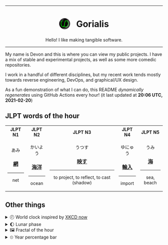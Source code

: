 ***

<h1 align="center">
<sub>
    <img src="readme/resources/avatar.png" height="36">
</sub>
&nbsp;
Gorialis
</h1>
<p align="center">
Hello! I like making tangible software.
</p>

***

My name is Devon and this is where you can view my public projects. I have a mix of stable and experimental projects, as well as some more comedic repositories.

I work in a handful of different disciplines, but my recent work tends mostly towards reverse engineering, DevOps, and graphical/UX design.

As a fun demonstration of what I can do, this README *dynamically regenerates* using GitHub Actions every hour! (it last updated at **20:06 UTC, 2021-02-20**)

<h2>JLPT words of the hour</h2>
<table>
    <tr>
        <th>JLPT N1</th>
        <th>JLPT N2</th>
        <th>JLPT N3</th>
        <th>JLPT N4</th>
        <th>JLPT N5</th>
    </tr>
    <tr>
        <td>
            <p align="center">あみ</p>
            <h3 align="center"><b><a href="https://jisho.org/search/%E7%B6%B2">網</a></b></h3>
            <hr>
            <p align="center">net</p>
        </td>
        <td>
            <p align="center">かいよう</p>
            <h3 align="center"><b><a href="https://jisho.org/search/%E6%B5%B7%E6%B4%8B">海洋</a></b></h3>
            <hr>
            <p align="center">ocean</p>
        </td>
        <td>
            <p align="center">うつす</p>
            <h3 align="center"><b><a href="https://jisho.org/search/%E6%98%A0%E3%81%99">映す</a></b></h3>
            <hr>
            <p align="center">to project,<wbr> to reflect,<wbr> to cast (shadow)</p>
        </td>
        <td>
            <p align="center">ゆにゅう</p>
            <h3 align="center"><b><a href="https://jisho.org/search/%E8%BC%B8%E5%85%A5">輸入</a></b></h3>
            <hr>
            <p align="center">import</p>
        </td>
        <td>
            <p align="center">うみ</p>
            <h3 align="center"><b><a href="https://jisho.org/search/%E6%B5%B7">海</a></b></h3>
            <hr>
            <p align="center">sea,<wbr> beach</p>
        </td>
    </tr>
</table>

<h2>Other things</h2>
<details>
<summary>🕗  World clock inspired by <a href="https://xkcd.com/now">XKCD now</a></summary>

> <img src="generated/now.png" width="512">

</details>
<details>
<summary>🌔 Lunar phase</summary>

The moon is approximately 32.85% through its phase (Waxing Gibbous).

</details>
<details>
<summary>&#x1f5bc; Fractal of the hour</summary>

> <img src="generated/fractal.png" width="512">

</details>
<details>
<summary>&#x23f2; Year percentage bar</summary>
<pre><code>2021 [██▁▁▁▁▁▁▁▁▁▁▁▁▁▁▁▁▁▁] 13.93%</code></pre>
</details>
